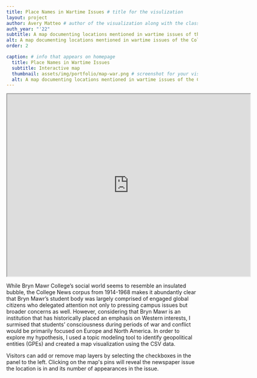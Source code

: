 ```yaml
---
title: Place Names in Wartime Issues # title for the visulization
layout: project
author: Avery Matteo # author of the visualization along with the class year 
auth_year: "'22"
subtitle: A map documenting locations mentioned in wartime issues of the College News corpus
alt: A map documenting locations mentioned in wartime issues of the College News corpus
order: 2

caption: # info that appears on homepage
  title: Place Names in Wartime Issues
  subtitle: Interactive map
  thumbnail: assets/img/portfolio/map-war.png # screenshot for your visualization. 
  alt: A map documenting locations mentioned in wartime issues of the College News corpus
---
```

<div style="text-align: center">
<iframe src="https://www.google.com/maps/d/u/0/embed?mid=1Ep4CjIcVGGvyQXFljUXzaUUpYhjsi-iI" width="640" height="480"></iframe>
</div>

While Bryn Mawr College’s social world seems to resemble an insulated bubble, the College News corpus from 1914-1968 makes it abundantly clear that Bryn Mawr’s student body was largely comprised of engaged global citizens who delegated attention not only to pressing campus issues but broader concerns as well. However, considering that Bryn Mawr is an institution that has historically placed an emphasis on Western interests, I surmised that students’ consciousness during periods of war and conflict would be primarily focused on Europe and North America. In order to explore my hypothesis, I used a topic modeling tool to identify geopolitical entities (GPEs) and created a map visualization using the CSV data.

Visitors can add or remove map layers by selecting the checkboxes in the panel to the left. Clicking on the map's pins will reveal the newspaper issue the location is in and its number of appearances in the issue.
